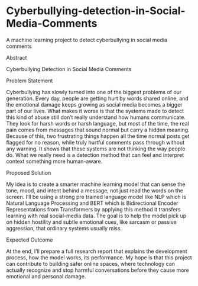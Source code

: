 # Cyberbullying-detection-in-Social-Media-Comments
A machine learning project to detect cyberbullying in social media comments

Abstract

Cyberbullying Detection in Social Media Comments

Problem Statement 

Cyberbullying has slowly turned into one of the biggest problems of our generation. Every day, people are getting hurt by words shared online, and the emotional damage keeps growing as social media becomes a bigger part of our lives. What makes it worse is that the systems made to detect this kind of abuse still don’t really understand how humans communicate. They look for harsh words or harsh language, but most of the time, the real pain comes from messages that sound normal but carry a hidden meaning. Because of this, two frustrating things happen all the time normal posts get flagged for no reason, while truly hurtful comments pass through without any warning. It shows that these systems are not thinking the way people do. What we really need is a detection method that can feel and interpret context something more human-aware.

Proposed Solution

My idea is to create a smarter machine learning model that can sense the tone, mood, and intent behind a message, not just read the words on the screen. I’ll be using a strong pre trained language model like NLP which is Natural Language Processing and BERT which is Bidirectional Encoder Representations from Transformers by applying this method it transfers learning with real social-media data. The goal is to help the model pick up on hidden hostility and subtle emotional cues, like sarcasm or passive aggression, that ordinary systems usually miss.

Expected Outcome

At the end, I’ll prepare a full research report that explains the development process, how the model works, its performance. My hope is that this project can contribute to building safer online spaces, where technology can actually recognize and stop harmful conversations before they cause more emotional and personal damage.

